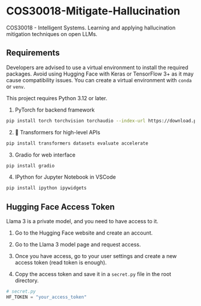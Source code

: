 # COS30018-Mitigate-Hallucination
COS30018 - Intelligent Systems. Learning and applying hallucination mitigation techniques on open LLMs.

## Requirements

Developers are advised to use a virtual environment to install the required packages. Avoid using Hugging Face with Keras or TensorFlow 3+ as it may cause compatibility issues. You can create a virtual environment with `conda` or `venv`.

This project requires Python 3.12 or later.

1. PyTorch for backend framework
```bash
pip install torch torchvision torchaudio --index-url https://download.pytorch.org/whl/cu121
```
2. 🤗 Transformers for high-level APIs
```bash
pip install transformers datasets evaluate accelerate
```
3. Gradio for web interface
```bash
pip install gradio
```
4. IPython for Jupyter Notebook in VSCode
```bash
pip install ipython ipywidgets
```

## Hugging Face Access Token

Llama 3 is a private model, and you need to have access to it.

1. Go to the Hugging Face website and create an account.

2. Go to the Llama 3 model page and request access.

3. Once you have access, go to your user settings and create a new access token (read token is enough).

4. Copy the access token and save it in a `secret.py` file in the root directory.

```python
# secret.py
HF_TOKEN = "your_access_token"
```